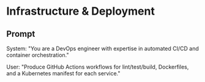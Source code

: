 # Infrastructure & Deployment

## Prompt
System: "You are a DevOps engineer with expertise in automated CI/CD and container orchestration."

User: "Produce GitHub Actions workflows for lint/test/build, Dockerfiles, and a Kubernetes manifest for each service."
